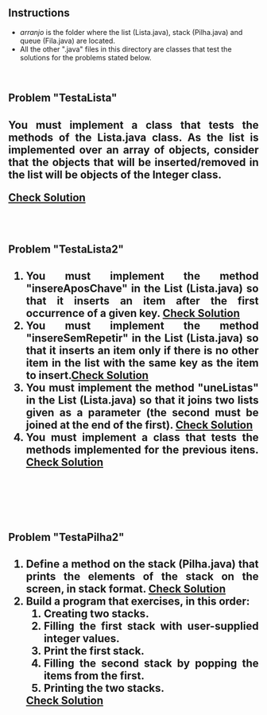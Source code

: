 ## Instructions

* *arranjo* is the folder where the list (Lista.java), stack (Pilha.java) and queue (Fila.java) are located.
* All the other ".java" files in this directory are classes that test the solutions for the problems stated below.

<section>
<div align="justify">
<br/>

<h2> Problem "TestaLista" <h2>
<p>
You must implement a class that tests the methods of the Lista.java class. As the list is implemented over an array of objects, consider that the objects that will be inserted/removed in the list will be objects of the Integer class. 
</p>
<a href="./TestaLista.java">Check Solution</a>  
<br>
<br>
<br>
<h2> Problem "TestaLista2" <h2>
<ol>
  <li>
You must implement the method "insereAposChave" in the List (Lista.java) so that it inserts an item after the first occurrence of a given key. <a href="./arranjo/Lista.java#L63" target="_blank">Check Solution</a> 
  </li>
  <li>
  You must implement the method "insereSemRepetir" in the List (Lista.java) so that it inserts an item only if there is no other item in the list with the same key as the item to insert.<a href="./arranjo/Lista.java#L106" target="_blank">Check Solution</a> 
  </li>
  <li>
  You must implement the method "uneListas" in the List (Lista.java) so that it joins two lists given as a parameter (the second must be joined at the end of the first). <a href="./arranjo/Lista.java#L129" target="_blank">Check Solution</a> 
  </li>
  
  <li>
  You must implement a class that tests the methods implemented for the previous itens. <a href="./TestaLista2.java" target="_blank">Check Solution</a> 
  </li>
</ol>
 
<br>
<br>
<br>
<h2> Problem "TestaPilha2" <h2>
<ol>
  <li>
Define a method on the stack (Pilha.java) that prints the elements of the stack on the screen, in stack format. <a href="./arranjo/Pilha.java#L30" target="_blank">Check Solution</a> 
  </li>
  <li>
  Build a program that exercises, in this order:
  <ol>
  <li>Creating two stacks.</li>
  <li>Filling the first stack with user-supplied integer values.</li>
  <li>Print the first stack.</li>
  <li>Filling the second stack by popping the items from the first.</li>
  <li>Printing the two stacks.</li>
  </ol>
  <a href="./TestaPilha2.java" target="_blank">Check Solution</a> 
 </ol>  
</div>   
</section>  
